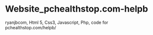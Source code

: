 Website_pchealthstop.com-helpb
==============================

ryanjbcom, Html 5, Css3, Javascript, Php, code for pchealthstop.com/helpb/ 
